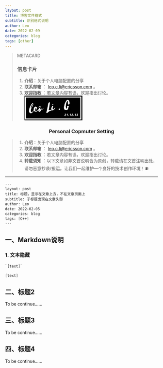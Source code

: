```yaml
---
layout: post
title: 博客文件格式
subtitle: 识别格式说明
author: Leo
date: 2022-02-09
categories: blog
tags: [other]
---
```




> METACARD
> ### 信息卡片
> 1. **介绍**：关于个人电脑配置的分享
> 2. **联系邮箱** ： leo.c.li@ericsson.com 。
> 3. **欢迎指教** ：若文章内容有误，欢迎指出讨论。
> ![图片描述不会显示](/asserts/img/square_mid.jpg)

<h3 align="center">Personal Copmuter Setting</h3>

> 1. **介绍**：关于个人电脑配置的分享
> 2. **联系邮箱** ： leo.c.li@ericsson.com 。
> 3. **欢迎指教** ：若文章内容有误，欢迎指出讨论。
> 4. **转载须知** ：以下文章如非文首说明皆为原创，转载请在文首注明出处，请勿恶意抄袭/搬运。让我们一起维护一个良好的技术创作环境！⛽️

---





```
---
layout: post
title: 标题，显示在文章上方，不在文章页面上
subtitle: 子标题出现在文章头部
author: Leo
date: 2022-02-05
categories: blog
tags: [C++]
---
```

## 一、Markdown说明

### 1. 文本隐藏

`` `[text]` ``

`[text]`

## 二、标题2

To be continue......

## 三、标题3

To be continue......

## 四、标题4

To be continue......
